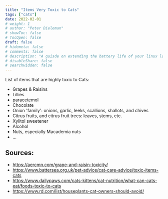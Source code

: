 ```yaml
---
title: "Items Very Toxic to Cats"
tags: ["cats"]
date: 2022-02-01
# weight: 1
# author: "Peter Dieleman"
# showToc: false
# TocOpen: false
draft: false
# hidemeta: false
# comments: false
# description: "A guisde on extending the battery life of your linux laptop"
# disableShare: false
# searchHidden: false
---
```


List of items that are highly toxic to Cats:

- Grapes & Raisins
- Lillies
- paracetemol
- Chocolate
- Onion 'family': onions, garlic, leeks, scallions, shallots, and chives 
- Citrus fruits, and citrus fruit trees: leaves, stems, etc.
- Xylitol sweetener
- Alcohol
- Nuts, especially Macademia nuts
- ...

## Sources:

- <https://aercmn.com/grape-and-raisin-toxicity/>
- <https://www.battersea.org.uk/pet-advice/cat-care-advice/toxic-items-cats>
- <https://www.dailypaws.com/cats-kittens/cat-nutrition/what-can-cats-eat/foods-toxic-to-cats>
- <https://www.rd.com/list/houseplants-cat-owners-should-avoid/>
